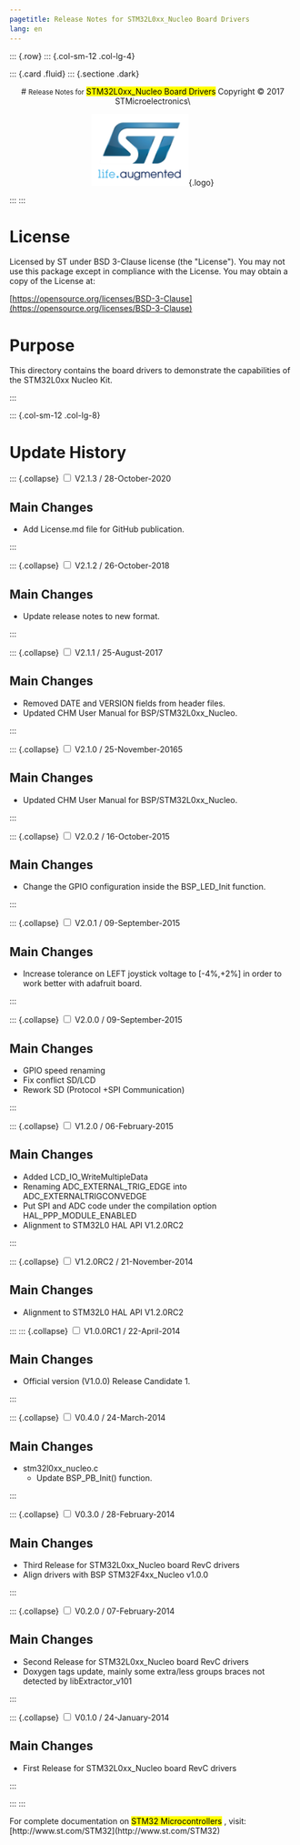```yaml
---
pagetitle: Release Notes for STM32L0xx_Nucleo Board Drivers
lang: en
---
```


::: {.row}
::: {.col-sm-12 .col-lg-4}

::: {.card .fluid}
::: {.sectione .dark}
<center>
# <small>Release Notes for</small> <mark>STM32L0xx_Nucleo Board Drivers</mark>
Copyright &copy; 2017 STMicroelectronics\
    
[![ST logo](_htmresc/st_logo.png)](https://www.st.com){.logo}
</center>
:::
:::

# License

Licensed by ST under BSD 3-Clause license (the \"License\"). You may
not use this package except in compliance with the License. You may
obtain a copy of the License at:

[https://opensource.org/licenses/BSD-3-Clause](https://opensource.org/licenses/BSD-3-Clause)

# Purpose

This directory contains the board drivers to demonstrate the capabilities of the STM32L0xx Nucleo Kit.

:::

::: {.col-sm-12 .col-lg-8}
# Update History

::: {.collapse}
<input type="checkbox" id="collapse-section14" aria-hidden="true">
<label for="collapse-section14" aria-hidden="true">V2.1.3 / 28-October-2020</label>
<div>

## Main Changes

- Add License.md file for GitHub publication.

</div>
:::


::: {.collapse}
<input type="checkbox" id="collapse-section13" aria-hidden="true">
<label for="collapse-section13" aria-hidden="true">V2.1.2 / 26-October-2018</label>
<div>

## Main Changes

- Update release notes to new format.

</div>
:::

::: {.collapse}
<input type="checkbox" id="collapse-section12" aria-hidden="true">
<label for="collapse-section12" aria-hidden="true">V2.1.1 / 25-August-2017</label>
<div>

## Main Changes

- Removed DATE and VERSION fields from header files.
- Updated CHM User Manual for BSP/STM32L0xx_Nucleo.

</div>
:::

::: {.collapse}
<input type="checkbox" id="collapse-section11" aria-hidden="true">
<label for="collapse-section11" aria-hidden="true">V2.1.0 / 25-November-20165</label>
<div>

## Main Changes

- Updated CHM User Manual for BSP/STM32L0xx_Nucleo.

</div>
:::

::: {.collapse}
<input type="checkbox" id="collapse-section10" aria-hidden="true">
<label for="collapse-section10" aria-hidden="true">V2.0.2 / 16-October-2015</label>
<div>

## Main Changes

- Change the GPIO configuration inside the  BSP_LED_Init function.

</div>
:::

::: {.collapse}
<input type="checkbox" id="collapse-section9" aria-hidden="true">
<label for="collapse-section9" aria-hidden="true">V2.0.1 / 09-September-2015</label>
<div>

## Main Changes

- Increase tolerance on LEFT joystick voltage to [-4%,+2%] in order to work better with adafruit board.

</div>
:::

::: {.collapse}
<input type="checkbox" id="collapse-section8" aria-hidden="true">
<label for="collapse-section8" aria-hidden="true">V2.0.0 / 09-September-2015</label>
<div>

## Main Changes

- GPIO speed renaming
- Fix conflict SD/LCD
- Rework SD (Protocol +SPI Communication)

</div>
:::


::: {.collapse}
<input type="checkbox" id="collapse-section7" aria-hidden="true">
<label for="collapse-section7" aria-hidden="true">V1.2.0 / 06-February-2015</label>
<div>

## Main Changes

- Added LCD_IO_WriteMultipleData
- Renaming ADC_EXTERNAL_TRIG_EDGE into ADC_EXTERNALTRIGCONVEDGE
- Put SPI and ADC code under the compilation option HAL_PPP_MODULE_ENABLED
- Alignment to STM32L0 HAL API V1.2.0RC2

</div>
:::

::: {.collapse}
<input type="checkbox" id="collapse-section6" aria-hidden="true">
<label for="collapse-section6" aria-hidden="true">V1.2.0RC2 / 21-November-2014</label>
<div>

## Main Changes

- Alignment to STM32L0 HAL API V1.2.0RC2

</div>
:::
::: {.collapse}
<input type="checkbox" id="collapse-section5" aria-hidden="true">
<label for="collapse-section5" aria-hidden="true">V1.0.0RC1 / 22-April-2014</label>
<div>

## Main Changes

- Official version (V1.0.0) Release Candidate 1.

</div>
:::

::: {.collapse}
<input type="checkbox" id="collapse-section4" aria-hidden="true">
<label for="collapse-section4" aria-hidden="true">V0.4.0 / 24-March-2014</label>
<div>

## Main Changes

- stm32l0xx_nucleo.c
  - Update BSP_PB_Init() function.

</div>
:::

::: {.collapse}
<input type="checkbox" id="collapse-section3" aria-hidden="true">
<label for="collapse-section3" aria-hidden="true">V0.3.0 / 28-February-2014</label>
<div>

## Main Changes

- Third Release for STM32L0xx_Nucleo board RevC drivers
- Align drivers with BSP STM32F4xx_Nucleo  v1.0.0


</div>
:::

::: {.collapse}
<input type="checkbox" id="collapse-section2" aria-hidden="true">
<label for="collapse-section2" aria-hidden="true">V0.2.0 / 07-February-2014</label>
<div>

## Main Changes

- Second Release for STM32L0xx_Nucleo board RevC drivers
- Doxygen tags update,  mainly  some extra/less groups braces not detected by libExtractor_v101

</div>
:::

::: {.collapse}
<input type="checkbox" id="collapse-section1" aria-hidden="true">
<label for="collapse-section1" aria-hidden="true">V0.1.0 / 24-January-2014</label>
<div>

## Main Changes

- First Release for STM32L0xx_Nucleo board RevC drivers

</div>
:::

:::
:::

<footer class="sticky">
For complete documentation on <mark>STM32 Microcontrollers</mark> ,
visit: [http://www.st.com/STM32](http://www.st.com/STM32)
</footer>
